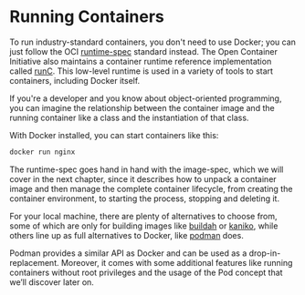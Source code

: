 # Running Containers

To run industry-standard containers, you don't need to use Docker; you can just follow the OCI [runtime-spec](https://github.com/opencontainers/runtime-spec) standard instead. The Open Container Initiative also maintains a container runtime reference implementation called [runC](https://github.com/opencontainers/runc). This low-level runtime is used in a variety of tools to start containers, including Docker itself.

If you're a developer and you know about object-oriented programming, you can imagine the relationship between the container image and the running container like a class and the instantiation of that class.

With Docker installed, you can start containers like this:

```bash
docker run nginx
```

The runtime-spec goes hand in hand with the image-spec, which we will cover in the next chapter, since it describes how to unpack a container image and then manage the complete container lifecycle, from creating the container environment, to starting the process, stopping and deleting it.

For your local machine, there are plenty of alternatives to choose from, some of which are only for building images like [buildah](https://buildah.io/) or [kaniko](https://github.com/GoogleContainerTools/kaniko), while others line up as full alternatives to Docker, like [podman](https://podman.io/) does.

Podman provides a similar API as Docker and can be used as a drop-in-replacement. Moreover, it comes with some additional features like running containers without root privileges and the usage of the Pod concept that we’ll discover later on.

<!-- 
 Added basic examples here for docker/podman to run containers
-->